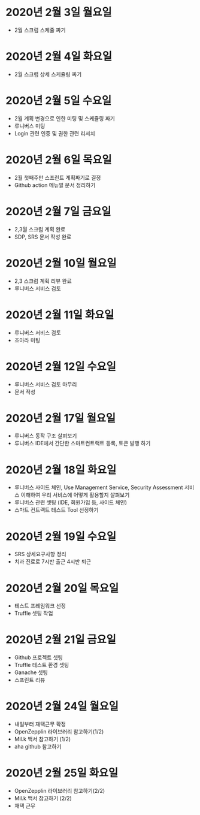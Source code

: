 
# 2020년 2월 3일 월요일

- 2월 스크럼 스케쥴 짜기

# 2020년 2월 4일 화요일

- 2월 스크럼 상세 스케쥴링 짜기

# 2020년 2월 5일 수요일

- 2월 계획 변경으로 인한 미팅 및 스케쥴링 짜기
- 루니버스 미팅
- Login 관련 인증 및 권한 관련 리서치

# 2020년 2월 6일 목요일

- 2월 첫째주만 스프린트 계획짜기로 결정
- Github action 메뉴얼 문서 정리하기

# 2020년 2월 7일 금요일

- 2,3월 스크럼 계획 완료
- SDP, SRS 문서 작성 완료

# 2020년 2월 10일 월요일

- 2,3 스크럼 계획 리뷰 완료
- 루니버스 서비스 검토

# 2020년 2월 11일 화요일

- 루니버스 서비스 검토
- 조아라 미팅

# 2020년 2월 12일 수요일

- 루니버스 서비스 검토 마무리
- 문서 작성

# 2020년 2월 17일 월요일 

- 루니버스 동작 구조 살펴보기 
- 루니버스 IDE에서 간단한 스마트컨트랙트 등록, 토큰 발행 하기

# 2020년 2월 18일 화요일 

- 루니버스 사이드 체인, Use Management Service, Security Assessment  서비스 이해하여 우리 서비스에 어떻게 활용할지 살펴보기
- 루니버스 관련 셋팅 (IDE, 회원가입 등, 사이드 체인)
- 스마트 컨트랙트 테스트 Tool 선정하기

# 2020년 2월 19일 수요일

- SRS 상세요구사항 정리
- 치과 진료로 7시반 출근 4시반 퇴근

# 2020년 2월 20일 목요일

- 테스트 프레임워크 선정
- Truffle 셋팅 작업

# 2020년 2월 21일 금요일

- Github 프로젝트 셋팅
- Truffle 테스트 환경 셋팅
- Ganache 셋팅
- 스프린트 리뷰

# 2020년 2월 24일 월요일

- 내일부터 재택근무 확정
- OpenZepplin 라이브러리 참고하기(1/2)
- Mil.k 백서 참고하기 (1/2)
- aha github 참고하기

# 2020년 2월 25일 화요일

- OpenZepplin 라이브러리 참고하기(2/2)
- Mil.k 백서 참고하기 (2/2)
- 재택 근무
